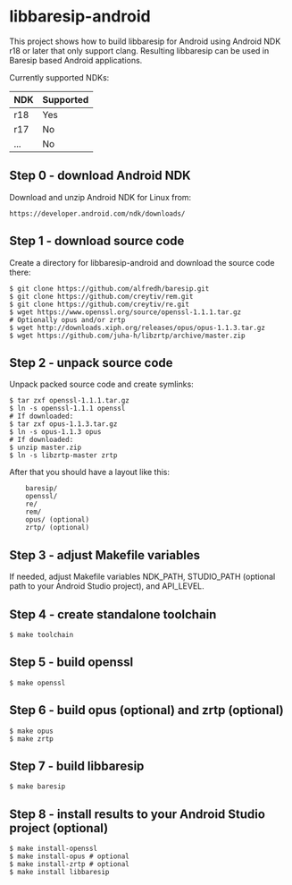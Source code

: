 libbaresip-android
==================

This project shows how to build libbaresip for Android using Android NDK
r18 or later that only support clang.  Resulting libbaresip can be used
in Baresip based Android applications.

Currently supported NDKs:

| NDK  | Supported  |
|------|------------|
| r18  | Yes        |
| r17  | No         |
| ...  | No         |

## Step 0 - download Android NDK

Download and unzip Android NDK for Linux from:
```
https://developer.android.com/ndk/downloads/
```

## Step 1 - download source code

Create a directory for libbaresip-android and download the source
code there:
```
$ git clone https://github.com/alfredh/baresip.git
$ git clone https://github.com/creytiv/rem.git
$ git clone https://github.com/creytiv/re.git
$ wget https://www.openssl.org/source/openssl-1.1.1.tar.gz
# Optionally opus and/or zrtp
$ wget http://downloads.xiph.org/releases/opus/opus-1.1.3.tar.gz
$ wget https://github.com/juha-h/libzrtp/archive/master.zip
```

## Step 2 - unpack source code

Unpack packed source code and create symlinks:

```
$ tar zxf openssl-1.1.1.tar.gz
$ ln -s openssl-1.1.1 openssl
# If downloaded:
$ tar zxf opus-1.1.3.tar.gz
$ ln -s opus-1.1.3 opus
# If downloaded:
$ unzip master.zip
$ ln -s libzrtp-master zrtp
```
After that you should have a layout like this:
```
    baresip/
    openssl/
    re/
    rem/
    opus/ (optional)
    zrtp/ (optional)
```

## Step 3 - adjust Makefile variables

If needed, adjust Makefile variables NDK_PATH, STUDIO_PATH (optional
path to your Android Studio project), and API_LEVEL.

## Step 4 - create standalone toolchain
```
$ make toolchain
```

## Step 5 - build openssl
```
$ make openssl
```

## Step 6 - build opus (optional) and zrtp (optional)

```
$ make opus
$ make zrtp
```

## Step 7 - build libbaresip
```
$ make baresip
```

## Step 8 - install results to your Android Studio project (optional)

```
$ make install-openssl
$ make install-opus # optional
$ make install-zrtp # optional
$ make install libbaresip
```
